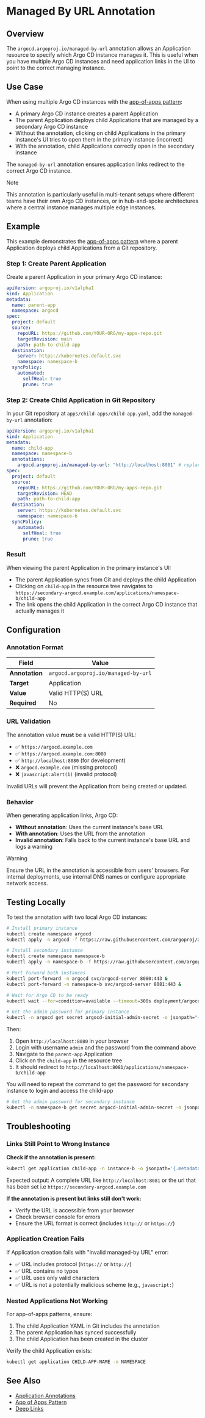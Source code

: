 # Managed By URL Annotation

## Overview

The `argocd.argoproj.io/managed-by-url` annotation allows an Application resource to specify which Argo CD instance manages it. This is useful when you have multiple Argo CD instances and need application links in the UI to point to the correct managing instance.

## Use Case

When using multiple Argo CD instances with the [app-of-apps pattern](cluster-bootstrapping.md):

- A primary Argo CD instance creates a parent Application
- The parent Application deploys child Applications that are managed by a secondary Argo CD instance
- Without the annotation, clicking on child Applications in the primary instance's UI tries to open them in the primary instance (incorrect)
- With the annotation, child Applications correctly open in the secondary instance

The `managed-by-url` annotation ensures application links redirect to the correct Argo CD instance.

> [!NOTE]
> This annotation is particularly useful in multi-tenant setups where different teams have their own Argo CD instances, or in hub-and-spoke architectures where a central instance manages multiple edge instances.

## Example

This example demonstrates the [app-of-apps pattern](cluster-bootstrapping.md) where a parent Application deploys child Applications from a Git repository.

### Step 1: Create Parent Application

Create a parent Application in your primary Argo CD instance:

```yaml
apiVersion: argoproj.io/v1alpha1
kind: Application
metadata:
  name: parent-app
  namespace: argocd
spec:
  project: default
  source:
    repoURL: https://github.com/YOUR-ORG/my-apps-repo.git
    targetRevision: main
    path: path-to-child-app
  destination:
    server: https://kubernetes.default.svc
    namespace: namespace-b
  syncPolicy:
    automated:
      selfHeal: true
      prune: true
```

### Step 2: Create Child Application in Git Repository

In your Git repository at `apps/child-apps/child-app.yaml`, add the `managed-by-url` annotation:

```yaml
apiVersion: argoproj.io/v1alpha1
kind: Application
metadata:
  name: child-app
  namespace: namespace-b
  annotations:
    argocd.argoproj.io/managed-by-url: "http://localhost:8081" # replace with actual secondary ArgoCD URL in real setup
spec:
  project: default
  source:
    repoURL: https://github.com/YOUR-ORG/my-apps-repo.git
    targetRevision: HEAD
    path: path-to-child-app
  destination:
    server: https://kubernetes.default.svc
    namespace: namespace-b
  syncPolicy:
    automated:
      selfHeal: true
      prune: true
```

### Result

When viewing the parent Application in the primary instance's UI:
- The parent Application syncs from Git and deploys the child Application
- Clicking on `child-app` in the resource tree navigates to `https://secondary-argocd.example.com/applications/namespace-b/child-app`
- The link opens the child Application in the correct Argo CD instance that actually manages it

## Configuration

### Annotation Format

| Field | Value |
|-------|-------|
| **Annotation** | `argocd.argoproj.io/managed-by-url` |
| **Target** | Application |
| **Value** | Valid HTTP(S) URL |
| **Required** | No |

### URL Validation

The annotation value **must** be a valid HTTP(S) URL:

- ✅ `https://argocd.example.com`
- ✅ `https://argocd.example.com:8080`
- ✅ `http://localhost:8080` (for development)
- ❌ `argocd.example.com` (missing protocol)
- ❌ `javascript:alert(1)` (invalid protocol)

Invalid URLs will prevent the Application from being created or updated.

### Behavior

When generating application links, Argo CD:
- **Without annotation**: Uses the current instance's base URL
- **With annotation**: Uses the URL from the annotation
- **Invalid annotation**: Falls back to the current instance's base URL and logs a warning

> [!WARNING]
> Ensure the URL in the annotation is accessible from users' browsers. For internal deployments, use internal DNS names or configure appropriate network access.

## Testing Locally

To test the annotation with two local Argo CD instances:

```bash
# Install primary instance
kubectl create namespace argocd
kubectl apply -n argocd -f https://raw.githubusercontent.com/argoproj/argo-cd/stable/manifests/install.yaml

# Install secondary instance
kubectl create namespace namespace-b
kubectl apply -n namespace-b -f https://raw.githubusercontent.com/argoproj/argo-cd/stable/manifests/install.yaml

# Port forward both instances
kubectl port-forward -n argocd svc/argocd-server 8080:443 &
kubectl port-forward -n namespace-b svc/argocd-server 8081:443 &

# Wait for Argo CD to be ready
kubectl wait --for=condition=available --timeout=300s deployment/argocd-server -n argocd

# Get the admin password for primary instance
kubectl -n argocd get secret argocd-initial-admin-secret -o jsonpath="{.data.password}" | base64 -d && echo

```

Then:
1. Open `http://localhost:8080` in your browser
2. Login with username `admin` and the password from the command above
3. Navigate to the `parent-app` Application
4. Click on the `child-app` in the resource tree
5. It should redirect to `http://localhost:8081/applications/namespace-b/child-app`

You will need to repeat the command to get the password for secondary instance to login and access the child-app

```bash
# Get the admin password for secondary instance
kubectl -n namespace-b get secret argocd-initial-admin-secret -o jsonpath="{.data.password}" | base64 -d && echo
```

## Troubleshooting

### Links Still Point to Wrong Instance

**Check if the annotation is present:**

```bash
kubectl get application child-app -n instance-b -o jsonpath='{.metadata.annotations.argocd\.argoproj\.io/managed-by-url}'
```

Expected output: A complete URL like `http://localhost:8081` or the url that has been set 
i.e `https://secondary-argocd.example.com`

**If the annotation is present but links still don't work:**
- Verify the URL is accessible from your browser
- Check browser console for errors
- Ensure the URL format is correct (includes `http://` or `https://`)

### Application Creation Fails

If Application creation fails with "invalid managed-by URL" error:

- ✅ URL includes protocol (`https://` or `http://`)
- ✅ URL contains no typos
- ✅ URL uses only valid characters
- ✅ URL is not a potentially malicious scheme (e.g., `javascript:`)

### Nested Applications Not Working

For app-of-apps patterns, ensure:
1. The child Application YAML in Git includes the annotation
2. The parent Application has synced successfully
3. The child Application has been created in the cluster

Verify the child Application exists:

```bash
kubectl get application CHILD-APP-NAME -n NAMESPACE
```

## See Also

- [Application Annotations](../user-guide/annotations-and-labels.md)
- [App of Apps Pattern](cluster-bootstrapping.md)
- [Deep Links](deep_links.md)
